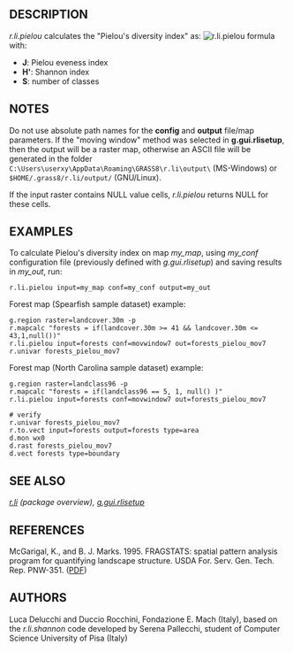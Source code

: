## DESCRIPTION

*r.li.pielou* calculates the "Pielou's diversity index" as:
![r.li.pielou formula](r_li_pielou.png)
with:

- **J**: Pielou eveness index
- **H'**: Shannon index
- **S**: number of classes

## NOTES

Do not use absolute path names for the **config** and **output**
file/map parameters. If the "moving window" method was selected in
**g.gui.rlisetup**, then the output will be a raster map, otherwise an
ASCII file will be generated in the folder
`C:\Users\userxy\AppData\Roaming\GRASS8\r.li\output\` (MS-Windows) or
`$HOME/.grass8/r.li/output/` (GNU/Linux).

If the input raster contains NULL value cells, *r.li.pielou* returns
NULL for these cells.

## EXAMPLES

To calculate Pielou's diversity index on map *my_map*, using *my_conf*
configuration file (previously defined with *g.gui.rlisetup*) and saving
results in *my_out*, run:

```shell
r.li.pielou input=my_map conf=my_conf output=my_out
```

Forest map (Spearfish sample dataset) example:

```shell
g.region raster=landcover.30m -p
r.mapcalc "forests = if(landcover.30m >= 41 && landcover.30m <= 43,1,null())"
r.li.pielou input=forests conf=movwindow7 out=forests_pielou_mov7
r.univar forests_pielou_mov7
```

Forest map (North Carolina sample dataset) example:

```shell
g.region raster=landclass96 -p
r.mapcalc "forests = if(landclass96 == 5, 1, null() )"
r.li.pielou input=forests conf=movwindow7 out=forests_pielou_mov7

# verify
r.univar forests_pielou_mov7
r.to.vect input=forests output=forests type=area
d.mon wx0
d.rast forests_pielou_mov7
d.vect forests type=boundary
```

## SEE ALSO

*[r.li](r.li.md) (package overview),
[g.gui.rlisetup](g.gui.rlisetup.md)*

## REFERENCES

McGarigal, K., and B. J. Marks. 1995. FRAGSTATS: spatial pattern
analysis program for quantifying landscape structure. USDA For. Serv.
Gen. Tech. Rep. PNW-351. ([PDF](https://doi.org/10.2737/PNW-GTR-351))

## AUTHORS

Luca Delucchi and Duccio Rocchini, Fondazione E. Mach (Italy), based on
the *r.li.shannon* code developed by Serena Pallecchi, student of
Computer Science University of Pisa (Italy)
